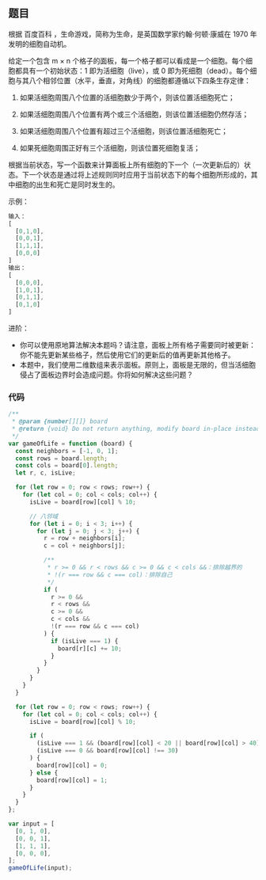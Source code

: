 ## 题目

根据 百度百科 ，生命游戏，简称为生命，是英国数学家约翰·何顿·康威在 1970 年发明的细胞自动机。

给定一个包含 m × n 个格子的面板，每一个格子都可以看成是一个细胞。每个细胞都具有一个初始状态：1 即为活细胞（live），或 0 即为死细胞（dead）。每个细胞与其八个相邻位置（水平，垂直，对角线）的细胞都遵循以下四条生存定律：

1. 如果活细胞周围八个位置的活细胞数少于两个，则该位置活细胞死亡；

2. 如果活细胞周围八个位置有两个或三个活细胞，则该位置活细胞仍然存活；

3. 如果活细胞周围八个位置有超过三个活细胞，则该位置活细胞死亡；
4. 如果死细胞周围正好有三个活细胞，则该位置死细胞复活；

根据当前状态，写一个函数来计算面板上所有细胞的下一个（一次更新后的）状态。下一个状态是通过将上述规则同时应用于当前状态下的每个细胞所形成的，其中细胞的出生和死亡是同时发生的。

示例：

```javascript
输入： 
[
  [0,1,0],
  [0,0,1],
  [1,1,1],
  [0,0,0]
]
输出：
[
  [0,0,0],
  [1,0,1],
  [0,1,1],
  [0,1,0]
]
```



进阶：

* 你可以使用原地算法解决本题吗？请注意，面板上所有格子需要同时被更新：你不能先更新某些格子，然后使用它们的更新后的值再更新其他格子。
* 本题中，我们使用二维数组来表示面板。原则上，面板是无限的，但当活细胞侵占了面板边界时会造成问题。你将如何解决这些问题？

### 代码

```javascript
/**
 * @param {number[][]} board
 * @return {void} Do not return anything, modify board in-place instead.
 */
var gameOfLife = function (board) {
  const neighbors = [-1, 0, 1];
  const rows = board.length;
  const cols = board[0].length;
  let r, c, isLive;

  for (let row = 0; row < rows; row++) {
    for (let col = 0; col < cols; col++) {
      isLive = board[row][col] % 10;

      // 八邻域
      for (let i = 0; i < 3; i++) {
        for (let j = 0; j < 3; j++) {
          r = row + neighbors[i];
          c = col + neighbors[j];

          /**
           * r >= 0 && r < rows && c >= 0 && c < cols &&：排除越界的
           * !(r === row && c === col)：排除自己
           */
          if (
            r >= 0 &&
            r < rows &&
            c >= 0 &&
            c < cols &&
            !(r === row && c === col)
          ) {
            if (isLive === 1) {
              board[r][c] += 10;
            }
          }
        }
      }
    }
  }

  for (let row = 0; row < rows; row++) {
    for (let col = 0; col < cols; col++) {
      isLive = board[row][col] % 10;

      if (
        (isLive === 1 && (board[row][col] < 20 || board[row][col] > 40)) ||
        (isLive === 0 && board[row][col] !== 30)
      ) {
        board[row][col] = 0;
      } else {
        board[row][col] = 1;
      }
    }
  }
};

var input = [
  [0, 1, 0],
  [0, 0, 1],
  [1, 1, 1],
  [0, 0, 0],
];
gameOfLife(input);
```



